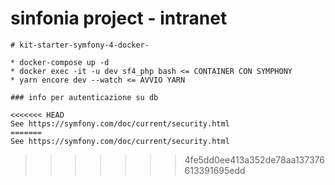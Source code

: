 # sinfonia project - intranet

```text
# kit-starter-symfony-4-docker-

* docker-compose up -d       
* docker exec -it -u dev sf4_php bash <= CONTAINER CON SYMPHONY       
* yarn encore dev --watch <= AVVIO YARN   

### info per autenticazione su db

<<<<<<< HEAD
See https://symfony.com/doc/current/security.html
=======
See https://symfony.com/doc/current/security.html
```

>>>>>>> 4fe5dd0ee413a352de78aa137376613391695edd
